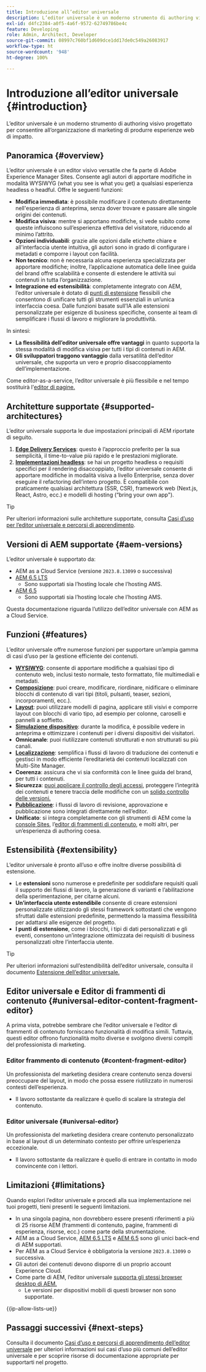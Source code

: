 ```yaml
---
title: Introduzione all’editor universale
description: L’editor universale è un moderno strumento di authoring visivo progettato per consentire all’organizzazione di marketing di produrre esperienze web di impatto.
exl-id: d4fc2384-a0f5-4a6f-9572-62749786be4c
feature: Developing
role: Admin, Architect, Developer
source-git-commit: 08997c760bf1d609dce1dd17de0c549a26083917
workflow-type: ht
source-wordcount: '948'
ht-degree: 100%

---
```



# Introduzione all’editor universale {#introduction}

L’editor universale è un moderno strumento di authoring visivo progettato per consentire all’organizzazione di marketing di produrre esperienze web di impatto.

## Panoramica {#overview}

L’editor universale è un editor visivo versatile che fa parte di Adobe Experience Manager Sites. Consente agli autori di apportare modifiche in modalità WYSIWYG (what you see is what you get) a qualsiasi esperienza headless o headful. Offre le seguenti funzioni:

* **Modifica immediata**: è possibile modificare il contenuto direttamente nell&#39;esperienza di anteprima, senza dover trovare e passare alle singole origini dei contenuti.
* **Modifica visiva**: mentre si apportano modifiche, si vede subito come queste influiscono sull’esperienza effettiva del visitatore, riducendo al minimo l’attrito.
* **Opzioni individuabili**: grazie alle opzioni dalle etichette chiare e all&#39;interfaccia utente intuitiva, gli autori sono in grado di configurare i metadati e comporre i layout con facilità.
* **Non tecnico**: non è necessaria alcuna esperienza specializzata per apportare modifiche; inoltre, l’applicazione automatica delle linee guida del brand offre scalabilità e consente di estendere le attività sui contenuti in tutta l’organizzazione.
* **Integrazione ed estensibilità**: completamente integrato con AEM, l’editor universale è dotato di [punti di estensione](#extensibility) flessibili che consentono di unificare tutti gli strumenti essenziali in un’unica interfaccia coesa. Dalle funzioni basate sull’IA alle estensioni personalizzate per esigenze di business specifiche, consente ai team di semplificare i flussi di lavoro e migliorare la produttività.

In sintesi:

* **La flessibilità dell’editor universale offre vantaggi** in quanto supporta la stessa modalità di modifica visiva per tutti i tipi di contenuti in AEM.
* **Gli sviluppatori traggono vantaggio** dalla versatilità dell’editor universale, che supporta un vero e proprio disaccoppiamento dell’implementazione.

Come editor-as-a-service, l’editor universale è più flessibile e nel tempo sostituirà l&#39;[editor di pagine.](/help/sites-cloud/authoring/page-editor/introduction.md)

## Architetture supportate {#supported-architectures}

L’editor universale supporta le due impostazioni principali di AEM riportate di seguito.

1. **[Edge Delivery Services](/help/edge/overview.md)**: questo è l’approccio preferito per la sua semplicità, il time-to-value più rapido e le prestazioni migliorate.
1. **[Implementazioni headless](/help/headless/introduction.md)**: se hai un progetto headless o requisiti specifici per il rendering disaccoppiato, l’editor universale consente di apportare modifiche in modalità visiva a livello Enterprise, senza dover eseguire il refactoring dell’intero progetto. È compatibile con praticamente qualsiasi architettura (SSR, CSR), framework web (Next.js, React, Astro, ecc.) e modelli di hosting (“bring your own app&quot;).

>[!TIP]
>
>Per ulteriori informazioni sulle architetture supportate, consulta [Casi d’uso per l’editor universale e percorsi di apprendimento](/help/implementing/universal-editor/use-cases.md).

## Versioni di AEM supportate {#aem-versions}

L’editor universale è supportato da:

* AEM as a Cloud Service (versione `2023.8.13099` o successiva)
* [AEM 6.5 LTS](https://experienceleague.adobe.com/it/docs/experience-manager-65-lts/content/implementing/developing/headless/universal-editor/introduction)
   * Sono supportati sia l’hosting locale che l’hosting AMS.
* [AEM 6.5](https://experienceleague.adobe.com/it/docs/experience-manager-65/content/implementing/developing/headless/universal-editor/introduction)
   * Sono supportati sia l’hosting locale che l’hosting AMS.

Questa documentazione riguarda l’utilizzo dell’editor universale con AEM as a Cloud Service.

## Funzioni {#features}

L’editor universale offre numerose funzioni per supportare un’ampia gamma di casi d’uso per la gestione efficiente dei contenuti.

* **[WYSIWYG](/help/sites-cloud/authoring/universal-editor/authoring.md)**: consente di apportare modifiche a qualsiasi tipo di contenuto web, inclusi testo normale, testo formattato, file multimediali e metadati.
* **[Composizione](/help/sites-cloud/authoring/universal-editor/authoring.md#editing-content)**: puoi creare, modificare, riordinare, nidificare o eliminare blocchi di contenuto di vari tipi (titoli, pulsanti, teaser, sezioni, incorporamenti, ecc.).
* **[Layout](/help/sites-cloud/authoring/universal-editor/templates.md)**: puoi utilizzare modelli di pagina, applicare stili visivi e comporre layout con blocchi di vario tipo, ad esempio per colonne, caroselli e pannelli a soffietto.
* **[Simulazione dispositivo](/help/sites-cloud/authoring/universal-editor/navigation.md#emulator)**: durante la modifica, è possibile vedere in anteprima e ottimizzare i contenuti per i diversi dispositivi dei visitatori.
* **Omnicanale**: puoi riutilizzare contenuti strutturati e non strutturati su più canali.
* **[Localizzazione](/help/sites-cloud/authoring/universal-editor/inheritance.md)**: semplifica i flussi di lavoro di traduzione dei contenuti e gestisci in modo efficiente l’ereditarietà dei contenuti localizzati con Multi-Site Manager.
* **Coerenza**: assicura che vi sia conformità con le linee guida del brand, per tutti i contenuti.
* **Sicurezza**: [puoi applicare il controllo degli accessi](/help/implementing/universal-editor/authentication.md), proteggere l’integrità dei contenuti e tenere traccia delle modifiche con un [solido controllo delle versioni.](/help/sites-cloud/authoring/sites-console/page-versions.md)
* **[Pubblicazione](/help/sites-cloud/authoring/universal-editor/publishing.md)**: i flussi di lavoro di revisione, approvazione e pubblicazione sono integrati direttamente nell’editor.
* **Unificato**: si integra completamente con gli strumenti di AEM come la [console Sites](/help/sites-cloud/authoring/sites-console/introduction.md), l’[editor di frammenti di contenuto,](/help/sites-cloud/administering/content-fragments/overview.md) e molti altri, per un’esperienza di authoring coesa.

## Estensibilità {#extensibility}

L’editor universale è pronto all’uso e offre inoltre diverse possibilità di estensione.

* Le **estensioni** sono numerose e predefinite per soddisfare requisiti quali il supporto dei flussi di lavoro, la generazione di varianti e l’abilitazione della sperimentazione, per citarne alcuni.
* **Un’interfaccia utente estendibile** consente di creare estensioni personalizzate utilizzando gli stessi framework sottostanti che vengono sfruttati dalle estensioni predefinite, permettendo la massima flessibilità per adattarsi alle esigenze del progetto.
* **I punti di estensione**, come i blocchi, i tipi di dati personalizzati e gli eventi, consentono un’integrazione ottimizzata dei requisiti di business personalizzati oltre l’interfaccia utente.

>[!TIP]
>
>Per ulteriori informazioni sull’estendibilità dell’editor universale, consulta il documento [Estensione dell’editor universale.](/help/implementing/universal-editor/extending.md)

## Editor universale e Editor di frammenti di contenuto {#universal-editor-content-fragment-editor}

A prima vista, potrebbe sembrare che l’editor universale e l’editor di frammenti di contenuto forniscano funzionalità di modifica simili. Tuttavia, questi editor offrono funzionalità molto diverse e svolgono diversi compiti del professionista di marketing.

### Editor frammento di contenuto {#content-fragment-editor}

Un professionista del marketing desidera creare contenuto senza doversi preoccupare del layout, in modo che possa essere riutilizzato in numerosi contesti dell’esperienza.

* Il lavoro sottostante da realizzare è quello di scalare la strategia del contenuto.

### Editor universale {#universal-editor}

Un professionista del marketing desidera creare contenuto personalizzato in base al layout di un determinato contesto per offrire un’esperienza eccezionale.

* Il lavoro sottostante da realizzare è quello di entrare in contatto in modo convincente con i lettori.

## Limitazioni {#limitations}

Quando esplori l’editor universale e procedi alla sua implementazione nei tuoi progetti, tieni presenti le seguenti limitazioni.

* In una singola pagina, non dovrebbero essere presenti riferimenti a più di 25 risorse AEM (frammenti di contenuto, pagine, frammenti di esperienza, risorse, ecc.) come parte della strumentazione.
* AEM as a Cloud Service, [AEM 6.5 LTS](https://experienceleague.adobe.com/it/docs/experience-manager-65-lts/content/implementing/developing/headless/universal-editor/introduction) e [AEM 6.5](https://experienceleague.adobe.com/it/docs/experience-manager-65/content/implementing/developing/headless/universal-editor/introduction) sono gli unici back-end di AEM supportati.
* Per AEM as a Cloud Service è obbligatoria la versione `2023.8.13099` o successiva.
* Gli autori dei contenuti devono disporre di un proprio account Experience Cloud.
* Come parte di AEM, l’editor universale [supporta gli stessi browser desktop di AEM.](/help/overview/supported-platforms.md)
   * Le versioni per dispositivi mobili di questi browser non sono supportate.

{{ip-allow-lists-ue}}

## Passaggi successivi {#next-steps}

Consulta il documento [Casi d’uso e percorsi di apprendimento dell’editor universale](/help/implementing/universal-editor/use-cases.md) per ulteriori informazioni sui casi d’uso più comuni dell’editor universale e per scoprire risorse di documentazione appropriate per supportarti nel progetto.

